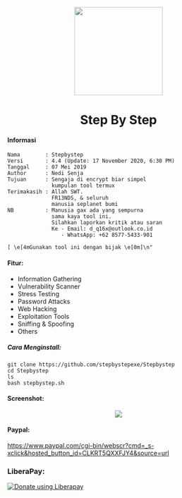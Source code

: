  <p align="center">
  <img src="https://github.com/stepbystepexe/Stepbystep/blob/master/Logo.png" width="200"/>
</a></p>
<h1 align="center">Step By Step</h1>

#### Informasi
```
Nama        : Stepbystep
Versi       : 4.4 (Update: 17 November 2020, 6:30 PM)
Tanggal     : 07 Mei 2019
Author      : Nedi Senja
Tujuan      : Sengaja di encrypt biar simpel
              kumpulan tool termux
Terimakasih : Allah SWT.
              FR13NDS, & seluruh
              manusia seplanet bumi
NB          : Manusia gax ada yang sempurna
              sama kaya tool ini.
              Silahkan laporkan kritik atau saran
              Ke - Email: d_q16x@outlook.co.id
                 - WhatsApp: +62 8577-5433-901

[ \e[4mGunakan tool ini dengan bijak \e[0m]\n"
````

#### Fitur:
+ Information Gathering
+ Vulnerability Scanner
+ Stress Testing
+ Password Attacks
+ Web Hacking
+ Exploitation Tools
+ Sniffing & Spoofing
+ Others

##### Cara Menginstall:
```
git clone https://github.com/stepbystepexe/Stepbystep
cd Stepbystep
ls
bash stepbystep.sh
```
#### Screenshot:
<p align="center">
  <img src="https://github.com/stepbystepexe/Stepbystep/blob/master/Screenshoot.png">
</a></p>

#### Paypal:
https://www.paypal.com/cgi-bin/webscr?cmd=_s-xclick&hosted_button_id=CLKRT5QXXFJY4&source=url
### LiberaPay:
<noscript><a href="https://liberapay.com/stepbystepexe/donate"><img alt="Donate using Liberapay" src="https://liberapay.com/assets/widgets/donate.svg"></a></noscript>
